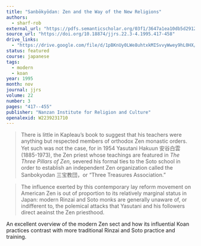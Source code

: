 ```yaml
---
title: "Sanbōkyōdan: Zen and the Way of the New Religions"
authors:
  - sharf-rob
external_url: "https://pdfs.semanticscholar.org/03f1/3647a1ea10db5d2912b91fcff01bf0a29582.pdf"
source_url: "https://doi.org/10.18874/jjrs.22.3-4.1995.417-458"
drive_links:
  - "https://drive.google.com/file/d/1pBKnUy0LWe8uhtxkMISvvyWwey9hL0HX/view?usp=drivesdk"
status: featured
course: japanese
tags:
  - modern
  - koan
year: 1995
month: nov
journal: jjrs
volume: 22
number: 3
pages: "417--455"
publisher: "Nanzan Institute for Religion and Culture"
openalexid: W2239231710
---
```


> There is little in Kapleau’s book to suggest that his teachers were anything but respected members of orthodox Zen monastic orders. 
Yet such was not the case, for in 1954 Yasutani Hakuun 安谷白雲 (1885-1973), the Zen priest whose teachings are featured in *The Three Pillars of Zen*, severed his formal ties to the Soto school in order to establish an independent Zen organization called the Sanbokyodan 三宝教団，or “Three Treasures Association.”

> The influence exerted by this contemporary lay reform movement on American Zen is out of proportion to its relatively marginal status in Japan: modern Rinzai and Soto monks are generally unaware of, or indifferent to, the polemical attacks that Yasutani and his followers direct aeainst the Zen priesthood.

An excellent overview of the modern Zen sect and how its influential Koan practices contrast with more traditional Rinzai and Soto practice and training.
